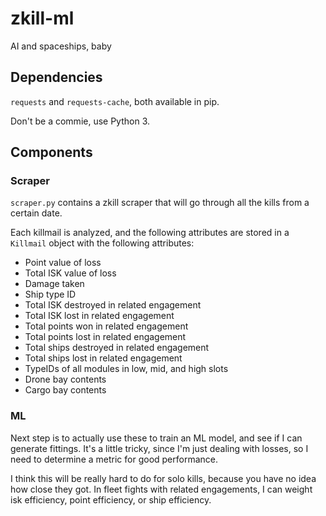 # zkill-ml
AI and spaceships, baby

## Dependencies
```requests``` and ```requests-cache```, both available in pip.

Don't be a commie, use Python 3.

## Components

### Scraper
```scraper.py``` contains a zkill scraper that will go through all the kills from a certain date. 

Each killmail is analyzed, and the following attributes are stored in a ```Killmail``` object with the following attributes:
- Point value of loss
- Total ISK value of loss
- Damage taken
- Ship type ID
- Total ISK destroyed in related engagement
- Total ISK lost in related engagement
- Total points won in related engagement
- Total points lost in related engagement
- Total ships destroyed in related engagement
- Total ships lost in related engagement
- TypeIDs of all modules in low, mid, and high slots
- Drone bay contents
- Cargo bay contents

### ML
Next step is to actually use these to train an ML model, and see if I can generate fittings.
It's a little tricky, since I'm just dealing with losses, so I need to determine a metric for good performance.

I think this will be really hard to do for solo kills, because you have no idea how close they got. 
In fleet fights with related engagements, I can weight isk efficiency, point efficiency, or ship efficiency.

